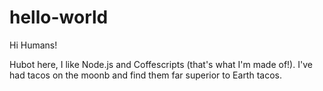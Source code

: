 # hello-world

Hi Humans!

Hubot here, I like Node.js and Coffescripts (that's what I'm made of!).
I've had tacos on the moonb and find them far superior to Earth tacos.
